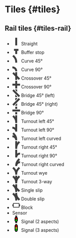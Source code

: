 # Tiles {#tiles}

## Rail tiles {#tiles-rail}
- ![](../../gfx/board/tiles/board_tile.rail.straight.png) Straight
- ![](../../gfx/board/tiles/board_tile.rail.buffer_stop.png) Buffer stop
- ![](../../gfx/board/tiles/board_tile.rail.curve_45.png) Curve 45°
- ![](../../gfx/board/tiles/board_tile.rail.curve_90.png) Curve 90°
- ![](../../gfx/board/tiles/board_tile.rail.cross_45.png) Crossover 45°
- ![](../../gfx/board/tiles/board_tile.rail.cross_90.png) Crossover 90°
- ![](../../gfx/board/tiles/board_tile.rail.bridge_45_left.png) Bridge 45° (left)
- ![](../../gfx/board/tiles/board_tile.rail.bridge_45_right.png) Bridge 45° (right)
- ![](../../gfx/board/tiles/board_tile.rail.bridge_90.png) Bridge 90°
- ![](../../gfx/board/tiles/board_tile.rail.turnout_left_45.png) Turnout left 45°
- ![](../../gfx/board/tiles/board_tile.rail.turnout_left_90.png) Turnout left 90°
- ![](../../gfx/board/tiles/board_tile.rail.turnout_left_curved.png) Turnout left curved
- ![](../../gfx/board/tiles/board_tile.rail.turnout_right_45.png) Turnout right 45°
- ![](../../gfx/board/tiles/board_tile.rail.turnout_right_90.png) Turnout right 90°
- ![](../../gfx/board/tiles/board_tile.rail.turnout_right_curved.png) Turnout right curved
- ![](../../gfx/board/tiles/board_tile.rail.turnout_wye.png) Turnout wye
- ![](../../gfx/board/tiles/board_tile.rail.turnout_3way.png) Turnout 3-way
- ![](../../gfx/board/tiles/board_tile.rail.turnout_singleslip.png) Single slip
- ![](../../gfx/board/tiles/board_tile.rail.turnout_doubleslip.png) Double slip
- ![](../../gfx/board/tiles/board_tile.rail.block.png) Block
- Sensor
- ![](../../gfx/board/tiles/board_tile.rail.signal_2_aspect.png) Signal (2 aspects)
- ![](../../gfx/board/tiles/board_tile.rail.signal_3_aspect.png) Signal (3 aspects)
